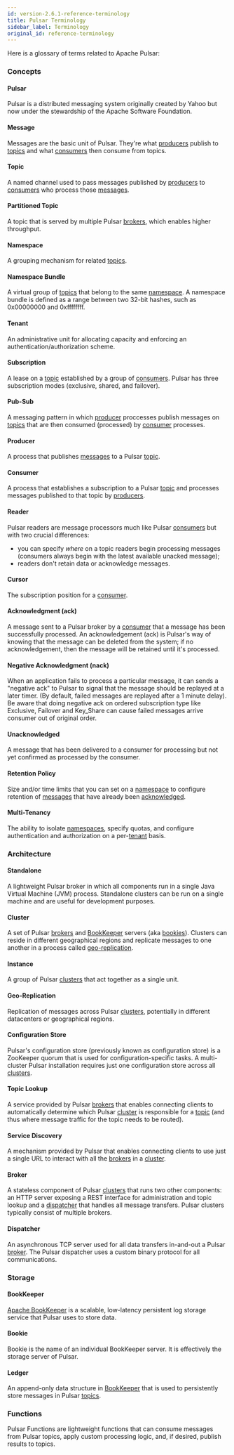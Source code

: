 ```yaml
---
id: version-2.6.1-reference-terminology
title: Pulsar Terminology
sidebar_label: Terminology
original_id: reference-terminology
---
```


Here is a glossary of terms related to Apache Pulsar:

### Concepts

#### Pulsar

Pulsar is a distributed messaging system originally created by Yahoo but now under the stewardship of the Apache Software Foundation.

#### Message

Messages are the basic unit of Pulsar. They're what [producers](#producer) publish to [topics](#topic)
and what [consumers](#consumer) then consume from topics.

#### Topic

A named channel used to pass messages published by [producers](#producer) to [consumers](#consumer) who
process those [messages](#message).

#### Partitioned Topic

A topic that is served by multiple Pulsar [brokers](#broker), which enables higher throughput.

#### Namespace

A grouping mechanism for related [topics](#topic).

#### Namespace Bundle

A virtual group of [topics](#topic) that belong to the same [namespace](#namespace). A namespace bundle
is defined as a range between two 32-bit hashes, such as 0x00000000 and 0xffffffff.

#### Tenant

An administrative unit for allocating capacity and enforcing an authentication/authorization scheme.

#### Subscription

A lease on a [topic](#topic) established by a group of [consumers](#consumer). Pulsar has three subscription
modes (exclusive, shared, and failover).

#### Pub-Sub

A messaging pattern in which [producer](#producer) proccesses publish messages on [topics](#topic) that
are then consumed (processed) by [consumer](#consumer) processes.

#### Producer

A process that publishes [messages](#message) to a Pulsar [topic](#topic).

#### Consumer

A process that establishes a subscription to a Pulsar [topic](#topic) and processes messages published
to that topic by [producers](#producer).

#### Reader

Pulsar readers are message processors much like Pulsar [consumers](#consumer) but with two crucial differences:

- you can specify *where* on a topic readers begin processing messages (consumers always begin with the latest
  available unacked message);
- readers don't retain data or acknowledge messages.

#### Cursor

The subscription position for a [consumer](#consumer).

#### Acknowledgment (ack)

A message sent to a Pulsar broker by a [consumer](#consumer) that a message has been successfully processed.
An acknowledgement (ack) is Pulsar's way of knowing that the message can be deleted from the system;
if no acknowledgement, then the message will be retained until it's processed.

#### Negative Acknowledgment (nack)

When an application fails to process a particular message, it can sends a "negative ack" to Pulsar
to signal that the message should be replayed at a later timer. (By default, failed messages are
replayed after a 1 minute delay). Be aware that doing negative ack on ordered subscription type like
Exclusive, Failover and Key_Share can cause failed messages arrive consumer out of original order.

#### Unacknowledged

A message that has been delivered to a consumer for processing but not yet confirmed as processed by the consumer.

#### Retention Policy

Size and/or time limits that you can set on a [namespace](#namespace) to configure retention of [messages](#message)
that have already been [acknowledged](#acknowledgement-ack).

#### Multi-Tenancy

The ability to isolate [namespaces](#namespace), specify quotas, and configure authentication and authorization
on a per-[tenant](#tenant) basis.

### Architecture

#### Standalone

A lightweight Pulsar broker in which all components run in a single Java Virtual Machine (JVM) process. Standalone
clusters can be run on a single machine and are useful for development purposes.

#### Cluster

A set of Pulsar [brokers](#broker) and [BookKeeper](#bookkeeper) servers (aka [bookies](#bookie)).
Clusters can reside in different geographical regions and replicate messages to one another
in a process called [geo-replication](#geo-replication).

#### Instance

A group of Pulsar [clusters](#cluster) that act together as a single unit.

#### Geo-Replication

Replication of messages across Pulsar [clusters](#cluster), potentially in different datacenters
or geographical regions.

#### Configuration Store

Pulsar's configuration store (previously known as configuration store) is a ZooKeeper quorum that
is used for configuration-specific tasks. A multi-cluster Pulsar installation requires just one
configuration store across all [clusters](#cluster).

#### Topic Lookup

A service provided by Pulsar [brokers](#broker) that enables connecting clients to automatically determine
which Pulsar [cluster](#cluster) is responsible for a [topic](#topic) (and thus where message traffic for
the topic needs to be routed).

#### Service Discovery

A mechanism provided by Pulsar that enables connecting clients to use just a single URL to interact
with all the [brokers](#broker) in a [cluster](#cluster).

#### Broker

A stateless component of Pulsar [clusters](#cluster) that runs two other components: an HTTP server
exposing a REST interface for administration and topic lookup and a [dispatcher](#dispatcher) that
handles all message transfers. Pulsar clusters typically consist of multiple brokers.

#### Dispatcher

An asynchronous TCP server used for all data transfers in-and-out a Pulsar [broker](#broker). The Pulsar
dispatcher uses a custom binary protocol for all communications.

### Storage

#### BookKeeper

[Apache BookKeeper](http://bookkeeper.apache.org/) is a scalable, low-latency persistent log storage
service that Pulsar uses to store data.

#### Bookie

Bookie is the name of an individual BookKeeper server. It is effectively the storage server of Pulsar.

#### Ledger

An append-only data structure in [BookKeeper](#bookkeeper) that is used to persistently store messages in Pulsar [topics](#topic).

### Functions

Pulsar Functions are lightweight functions that can consume messages from Pulsar topics, apply custom processing logic, and, if desired, publish results to topics.
